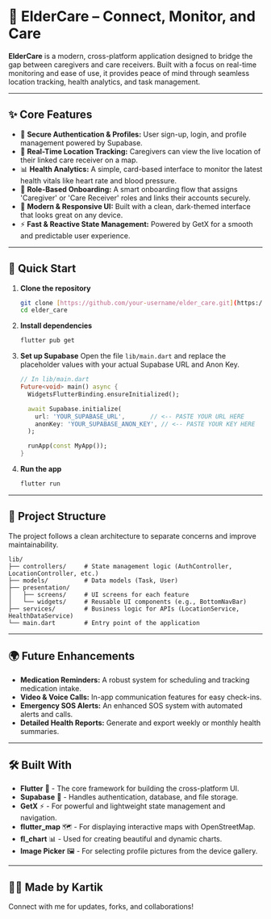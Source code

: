 # 💙 ElderCare – Connect, Monitor, and Care

**ElderCare** is a modern, cross-platform application designed to bridge the gap between caregivers and care receivers. Built with a focus on real-time monitoring and ease of use, it provides peace of mind through seamless location tracking, health analytics, and task management.

---

## ✨ Core Features

* 🔐 **Secure Authentication & Profiles:** User sign-up, login, and profile management powered by Supabase.
* 📍 **Real-Time Location Tracking:** Caregivers can view the live location of their linked care receiver on a map.
* 📊 **Health Analytics:** A simple, card-based interface to monitor the latest health vitals like heart rate and blood pressure.
* 🚀 **Role-Based Onboarding:** A smart onboarding flow that assigns 'Caregiver' or 'Care Receiver' roles and links their accounts securely.
* 📱 **Modern & Responsive UI:** Built with a clean, dark-themed interface that looks great on any device.
* ⚡ **Fast & Reactive State Management:** Powered by GetX for a smooth and predictable user experience.

---

## 📲 Quick Start

1.  **Clone the repository**

    ```bash
    git clone [https://github.com/your-username/elder_care.git](https://github.com/your-username/elder_care.git)
    cd elder_care
    ```

2.  **Install dependencies**

    ```bash
    flutter pub get
    ```

3.  **Set up Supabase**
    Open the file `lib/main.dart` and replace the placeholder values with your actual Supabase URL and Anon Key.

    ```dart
    // In lib/main.dart
    Future<void> main() async {
      WidgetsFlutterBinding.ensureInitialized();

      await Supabase.initialize(
        url: 'YOUR_SUPABASE_URL',       // <-- PASTE YOUR URL HERE
        anonKey: 'YOUR_SUPABASE_ANON_KEY', // <-- PASTE YOUR KEY HERE
      );

      runApp(const MyApp());
    }
    ```

4.  **Run the app**

    ```bash
    flutter run
    ```

---

## 📂 Project Structure

The project follows a clean architecture to separate concerns and improve maintainability.

```
lib/
├── controllers/     # State management logic (AuthController, LocationController, etc.)
├── models/          # Data models (Task, User)
├── presentation/
│   ├── screens/     # UI screens for each feature
│   └── widgets/     # Reusable UI components (e.g., BottomNavBar)
├── services/        # Business logic for APIs (LocationService, HealthDataService)
└── main.dart        # Entry point of the application
```

---

## 🌍 Future Enhancements

* **Medication Reminders:** A robust system for scheduling and tracking medication intake.
* **Video & Voice Calls:** In-app communication features for easy check-ins.
* **Emergency SOS Alerts:** An enhanced SOS system with automated alerts and calls.
* **Detailed Health Reports:** Generate and export weekly or monthly health summaries.

---

## 🛠️ Built With

* **Flutter** 💙 - The core framework for building the cross-platform UI.
* **Supabase** 🔐 - Handles authentication, database, and file storage.
* **GetX** ⚡ - For powerful and lightweight state management and navigation.
* **flutter_map** 🗺️ - For displaying interactive maps with OpenStreetMap.
* **fl_chart** 📊 - Used for creating beautiful and dynamic charts.
* **Image Picker** 🖼️ - For selecting profile pictures from the device gallery.

---

## 👨‍💻 Made by Kartik

Connect with me for updates, forks, and collaborations!
